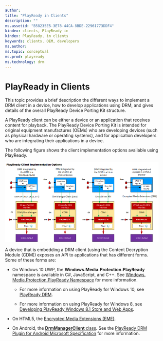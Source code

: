 ```yaml
---
author: 
title: "PlayReady in Clients"
description: ""
ms.assetid: "B58235E5-3E78-44CA-8BDE-22961773DDF4"
kindex: clients, PlayReady in
kindex: PlayReady, in clients
keywords: clients, OEM, developers
ms.author: 
ms.topic: conceptual
ms.prod: playready
ms.technology: drm
---
```



# PlayReady in Clients
   
  
This topic provides a brief description the different ways to implement a DRM client in a device, how to develop applications using DRM, and gives details of the overall PlayReady Device Porting Kit structure.

A PlayReady client can be either a device or an application that receives content for playback. The PlayReady Device Porting Kit is intended for original equipment manufactures (OEMs) who are developing devices (such as physical hardware or operating systems), and for application developers who are integrating their applications in a device. 

The following figure shows the client implementation options available using PlayReady.

![PlayReady Client Options](../images/client_options.png)

A device that is embedding a DRM client (using the Content Decryption Module (CDM)) exposes an API to applications that has different forms. Some of these forms are:

   *  On Windows 10 UWP, the **Windows.Media.Protection.PlayReady** namespace is available in C#, JavaScript, and C++. See [Windows.​Media.​Protection.​Play​Ready Namespace](https://docs.microsoft.com/en-us/uwp/api/Windows.Media.Protection.PlayReady) for more information.
   
      *  For more information on using PlayReady for Windows 10, see [PlayReady DRM](https://docs.microsoft.com/en-us/windows/uwp/audio-video-camera/playready-client-sdk).
      
      *  For more information on using PlayReady for Windows 8, see [Developing PlayReady Windows 8.1 Store and Web Apps](https://msdn.microsoft.com/en-us/library/windows/apps/xaml/dn468834.aspx).

   *  On HTML5, the [Encrypted Media Extensions (EME)](http://www.w3.org/TR/encrypted-media/).
   
   *  On Android, the [**DrmManagerClient** class](https://developer.android.com/reference/android/drm/DrmManagerClient.html). See the [PlayReady DRM Plugin for Android Microsoft Specification](../Specifications/PlayReady_DRM_Plugin_for_Android/playreadydrmpluginforandroidspecification.md) for more information.  

